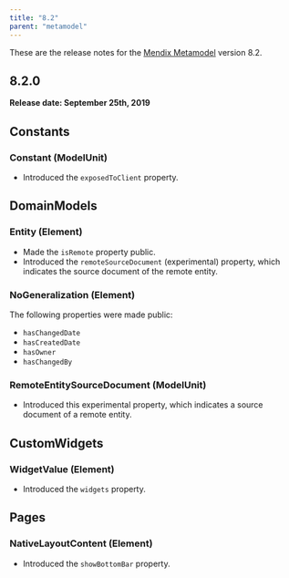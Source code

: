 ```yaml
---
title: "8.2"
parent: "metamodel"
---
```


These are the release notes for the [Mendix Metamodel](/apidocs-mxsdk/mxsdk/understanding-the-metamodel) version 8.2.

## 8.2.0

**Release date: September 25th, 2019**

## Constants

### Constant (ModelUnit)

* Introduced the `exposedToClient` property.

## DomainModels

### Entity (Element)

* Made the `isRemote` property public.
* Introduced the `remoteSourceDocument` (experimental) property, which indicates the source document of the remote entity.

### NoGeneralization (Element)

The following properties were made public:

* `hasChangedDate`
* `hasCreatedDate`
* `hasOwner`
* `hasChangedBy`

### RemoteEntitySourceDocument (ModelUnit)

* Introduced this experimental property, which indicates a source document of a remote entity.

## CustomWidgets

### WidgetValue (Element)

* Introduced the `widgets` property.

## Pages

### NativeLayoutContent (Element)

* Introduced the `showBottomBar` property.

